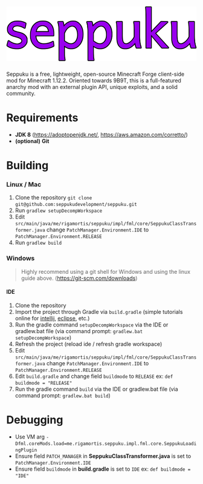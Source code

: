 # ![Seppuku](res/seppuku_full.png)

Seppuku is a free, lightweight, open-source Minecraft Forge client-side mod for Minecraft 1.12.2. Oriented towards 9B9T, this is a full-featured anarchy mod with an external plugin API, unique exploits, and a solid community.

# Requirements
- **JDK 8** (https://adoptopenjdk.net/, https://aws.amazon.com/corretto/)
- __(optional)__ **Git**

# Building

### Linux / Mac
1. Clone the repository `git clone git@github.com:seppukudevelopment/seppuku.git`
2. Run `gradlew setupDecompWorkspace`
3. Edit `src/main/java/me/rigamortis/seppuku/impl/fml/core/SeppukuClassTransformer.java` change `PatchManager.Environment.IDE` to `PatchManager.Environment.RELEASE`
4. Run `gradlew build`

### Windows
> Highly recommend using a git shell for Windows and using the linux guide above. (https://git-scm.com/downloads) 

#### IDE
1. Clone the repository
2. Import the project through Gradle via `build.gradle` (simple tutorials online for [intellij](https://stackoverflow.com/questions/31256356/how-to-import-gradle-projects-in-intellij), [eclipse](https://stackoverflow.com/questions/10722773/import-existing-gradle-git-project-into-eclipse), etc.)
3. Run the gradle command `setupDecompWorkspace` via the IDE or gradlew.bat file (via command prompt: `gradlew.bat setupDecompWorkspace`) 
4. Refresh the project (reload ide / refresh gradle workspace)
5. Edit `src/main/java/me/rigamortis/seppuku/impl/fml/core/SeppukuClassTransformer.java` change `PatchManager.Environment.IDE` to `PatchManager.Environment.RELEASE`
6. Edit `build.gradle` and change field `buildmode` to `RELEASE` ex: `def buildmode = "RELEASE"`
7. Run the gradle command `build` via the IDE or gradlew.bat file (via command prompt: `gradlew.bat build`) 

# Debugging
- Use VM arg `-Dfml.coreMods.load=me.rigamortis.seppuku.impl.fml.core.SeppukuLoadingPlugin`
- Ensure field `PATCH_MANAGER` in **SeppukuClassTransformer.java** is set to `PatchManager.Environment.IDE`
- Ensure field `buildmode` in **build.gradle** is set to `IDE` ex: `def buildmode = "IDE"`
